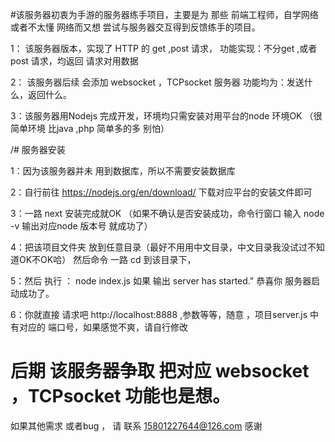 #该服务器初衷为手游的服务器练手项目，主要是为 那些 前端工程师，自学网络或者不太懂 网络而又想 尝试与服务器交互得到反馈练手的项目。

1：  该服务器版本，实现了 HTTP  的 get ,post 请求， 功能实现：不分get ,或者post 请求，均返回 请求对用数据

2： 该服务器后续 会添加 websocket  ，TCPsocket 服务器  功能均为：发送什么，返回什么。

3：该服务器用Nodejs 完成开发，环境均只需安装对用平台的node 环境OK （很简单环境 比java ,php 简单多的多 别怕）


/# 服务器安装  

1：因为该服务器并未 用到数据库，所以不需要安装数据库

2：自行前往 https://nodejs.org/en/download/ 下载对应平台的安装文件即可

3：一路 next  安装完成就OK （如果不确认是否安装成功，命令行窗口  输入 node -v  	输出对应node 版本号  就成功了）

4：把该项目文件夹 放到任意目录（最好不用用中文目录，中文目录我没试过不知道OK不OK哈） 然后命令 一路 cd 到该目录下，

5：然后 执行 ：   node index.js  如果 输出 server has started."  恭喜你 服务器启动成功了。

6：你就直接 请求吧  http://localhost:8888 ,参数等等，随意 ，项目server.js 中有对应的 端口号，如果感觉不爽，请自行修改








# 后期 该服务器争取 把对应 websocket  ，TCPsocket 功能也是想。

如果其他需求 或者bug ， 请 联系 15801227644@126.com    感谢 



